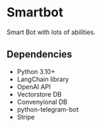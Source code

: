 # Smartbot
Smart Bot with lots of abilities.

## Dependencies
- Python 3.10+
- LangChain library
- OpenAI API
- Vectorstore DB
- Convenyional DB
- python-telegram-bot
- Stripe
